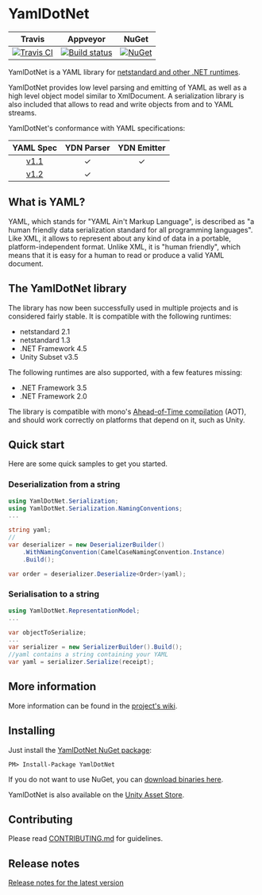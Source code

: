 # YamlDotNet

| Travis | Appveyor | NuGet |
|--------|----------|-------|
|[![Travis CI](https://travis-ci.org/aaubry/YamlDotNet.svg?branch=master)](https://travis-ci.org/aaubry/YamlDotNet/builds#)|[![Build status](https://ci.appveyor.com/api/projects/status/github/aaubry/yamldotnet?svg=true)](https://ci.appveyor.com/project/aaubry/yamldotnet/branch/master)|  [![NuGet](https://img.shields.io/nuget/v/YamlDotNet.svg)](https://www.nuget.org/packages/YamlDotNet/)


YamlDotNet is a YAML library for [netstandard and other .NET runtimes](#the-yamldotnet-library).

YamlDotNet provides low level parsing and emitting of YAML as well as a high level object model similar to XmlDocument. A serialization library is also included that allows to read and write objects from and to YAML streams.

YamlDotNet's conformance with YAML specifications:

|            YAML Spec                | YDN Parser | YDN Emitter |
|:-----------------------------------:|:----------:|:-----------:|
|  [v1.1](https://yaml.org/spec/1.1/)  |     ✓      |      ✓      |
|  [v1.2](https://yaml.org/spec/1.2/spec.html)  |     ✓      |             |


## What is YAML?

YAML, which stands for "YAML Ain't Markup Language", is described as "a human friendly data serialization standard for all programming languages". Like XML, it allows to represent about any kind of data in a portable, platform-independent format. Unlike XML, it is "human friendly", which means that it is easy for a human to read or produce a valid YAML document.

## The YamlDotNet library

The library has now been successfully used in multiple projects and is considered fairly stable. It is compatible with the following runtimes:

* netstandard 2.1
* netstandard 1.3
* .NET Framework 4.5
* Unity Subset v3.5

The following runtimes are also supported, with a few features missing:

* .NET Framework 3.5
* .NET Framework 2.0

The library is compatible with mono's [Ahead-of-Time compilation](https://www.mono-project.com/docs/advanced/aot/) (AOT), and should work correctly on platforms that depend on it, such as Unity.

## Quick start

Here are some quick samples to get you started.

### Deserialization from a string

```c#
using YamlDotNet.Serialization;
using YamlDotNet.Serialization.NamingConventions;
...

string yaml;
//
var deserializer = new DeserializerBuilder()
    .WithNamingConvention(CamelCaseNamingConvention.Instance)
    .Build();

var order = deserializer.Deserialize<Order>(yaml);
```

### Serialisation to a string

```c#
using YamlDotNet.RepresentationModel;
...

var objectToSerialize;
...
var serializer = new SerializerBuilder().Build();
//yaml contains a string containing your YAML
var yaml = serializer.Serialize(receipt);
```

## More information

More information can be found in the [project's wiki](https://github.com/aaubry/YamlDotNet/wiki).

## Installing

Just install the [YamlDotNet NuGet package](http://www.nuget.org/packages/YamlDotNet/):

```
PM> Install-Package YamlDotNet
```

If you do not want to use NuGet, you can [download binaries here](https://ci.appveyor.com/project/aaubry/yamldotnet).

YamlDotNet is also available on the [Unity Asset Store](https://www.assetstore.unity3d.com/en/#!/content/36292).

## Contributing

Please read [CONTRIBUTING.md](CONTRIBUTING.md) for guidelines.

## Release notes

[Release notes for the latest version](RELEASE_NOTES.md)
